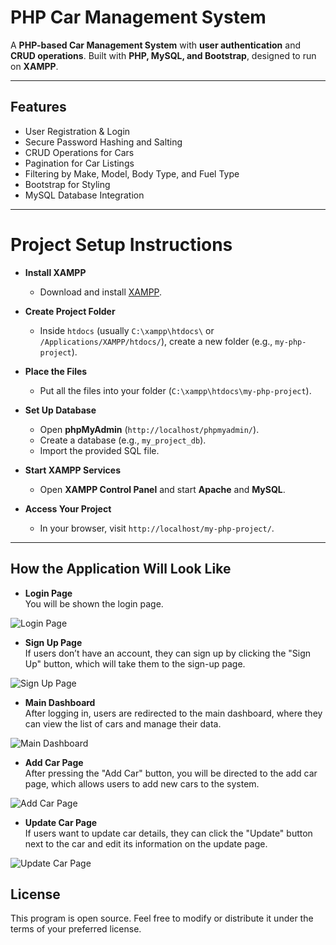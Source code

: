# PHP Car Management System

A **PHP-based Car Management System** with **user authentication** and **CRUD operations**. Built with **PHP, MySQL, and Bootstrap**, designed to run on **XAMPP**.

---

## Features  
- User Registration & Login  
- Secure Password Hashing and Salting 
- CRUD Operations for Cars
- Pagination for Car Listings
- Filtering by Make, Model, Body Type, and Fuel Type
- Bootstrap for Styling  
- MySQL Database Integration

---

# Project Setup Instructions

- **Install XAMPP**
  - Download and install [XAMPP](https://www.apachefriends.org/download.html).

- **Create Project Folder**
  - Inside `htdocs` (usually `C:\xampp\htdocs\` or `/Applications/XAMPP/htdocs/`), create a new folder (e.g., `my-php-project`).

- **Place the Files**
  - Put all the files into your folder (`C:\xampp\htdocs\my-php-project`).

- **Set Up Database**
  - Open **phpMyAdmin** (`http://localhost/phpmyadmin/`).
  - Create a database (e.g., `my_project_db`).
  - Import the provided SQL file.

- **Start XAMPP Services**
  - Open **XAMPP Control Panel** and start **Apache** and **MySQL**.

- **Access Your Project**
  - In your browser, visit `http://localhost/my-php-project/`.

---


## How the Application Will Look Like

- **Login Page**  
  You will be shown the login page.

![Login Page](https://github.com/user-attachments/assets/be1d13af-f249-4a6f-b5f5-c0a74998e146)

- **Sign Up Page**  
  If users don’t have an account, they can sign up by clicking the "Sign Up" button, which will take them to the sign-up page.

![Sign Up Page](https://github.com/user-attachments/assets/018b9101-fec0-45e2-83dd-f324b1263ec3)

- **Main Dashboard**  
  After logging in, users are redirected to the main dashboard, where they can view the list of cars and manage their data.

![Main Dashboard](https://github.com/user-attachments/assets/1137a0f6-8894-43be-a19d-1a155fd37a23)

- **Add Car Page**  
  After pressing the "Add Car" button, you will be directed to the add car page, which allows users to add new cars to the system.

![Add Car Page](https://github.com/user-attachments/assets/45a913b7-e11b-4dfc-8d18-99eb52035d2d)

- **Update Car Page**  
  If users want to update car details, they can click the "Update" button next to the car and edit its information on the update page.

![Update Car Page](https://github.com/user-attachments/assets/7d72a11c-4268-4c45-9462-3831cdaec990)

## License

This program is open source. Feel free to modify or distribute it under the terms of your preferred license.


